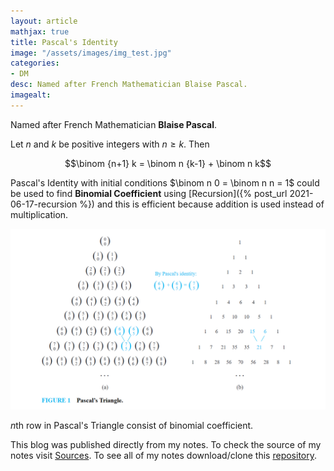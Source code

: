 ```yaml
---
layout: article
mathjax: true
title: Pascal's Identity
image: "/assets/images/img_test.jpg"
categories:
- DM
desc: Named after French Mathematician Blaise Pascal. 
imagealt: 
---
```


Named after French Mathematician <b>Blaise Pascal</b>.

Let $n$ and $k$ be positive integers with $n \ge k$. Then

































































































































































































































































































































































$$\binom {n+1} k = \binom n {k-1} + \binom n k$$


































































































































































































































































































































































Pascal's Identity with initial conditions $\binom n 0 = \binom n n = 1$ could be used to find <b>Binomial Coefficient</b> using [Recursion]({% post_url 2021-06-17-recursion %}) and this is efficient because addition is used instead of multiplication.


































































































































































































































































































































































<img src="../assets/images/posts/Pasted image 20210619091229.png"/>

$n$th row in Pascal's Triangle consist of binomial coefficient.


































































































































































































































































































































































This blog was published directly from my notes.
To check the source of my notes visit [Sources](sources.html).
To see all of my notes download/clone this [repository](https://github.com/bovem/CS).